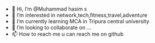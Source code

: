 - 👋 Hi, I’m @Muhammad hasim s
- 👀 I’m interested in network,tech,fitness,travel,adventure
- 🌱 I’m currently learning MCA in Tripura central university 
- 💞️ I’m looking to collaborate on ...
- 📫 How to reach me u can reach me on github

<!---
Muhammadhasims/Muhammadhasims is a ✨ special ✨ repository because its `README.md` (this file) appears on your GitHub profile.
You can click the Preview link to take a look at your changes.
--->
